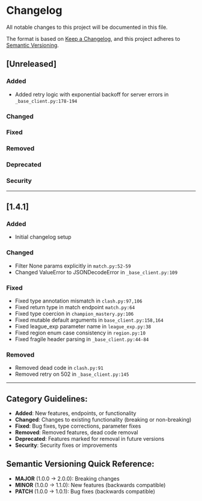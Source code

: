 # Changelog

All notable changes to this project will be documented in this file.

The format is based on [Keep a Changelog](https://keepachangelog.com/en/1.1.0/),
and this project adheres to [Semantic Versioning](https://semver.org/spec/v2.0.0.html).

## [Unreleased]

### Added

- Added retry logic with exponential backoff for server errors in `_base_client.py:178-194`

### Changed

### Fixed

### Removed

### Deprecated

### Security

---

## [1.4.1]

### Added

- Initial changelog setup

### Changed

- Filter None params explicitly in `match.py:52-59`
- Changed ValueError to JSONDecodeError in `_base_client.py:109`

### Fixed

- Fixed type annotation mismatch in `clash.py:97,106`
- Fixed return type in match endpoint `match.py:64`
- Fixed type coercion in `champion_mastery.py:106`
- Fixed mutable default arguments in `base_client.py:158,164`
- Fixed league_exp parameter name in `league_exp.py:38`
- Fixed region enum case consistency in `region.py:10`
- Fixed fragile header parsing in `_base_client.py:44-84`

### Removed

- Removed dead code in `clash.py:91`
- Removed retry on 502 in `_base_client.py:145`

---

## Category Guidelines:

- **Added**: New features, endpoints, or functionality
- **Changed**: Changes to existing functionality (breaking or non-breaking)
- **Fixed**: Bug fixes, type corrections, parameter fixes
- **Removed**: Removed features, dead code removal
- **Deprecated**: Features marked for removal in future versions
- **Security**: Security fixes or improvements

## Semantic Versioning Quick Reference:

- **MAJOR** (1.0.0 → 2.0.0): Breaking changes
- **MINOR** (1.0.0 → 1.1.0): New features (backwards compatible)
- **PATCH** (1.0.0 → 1.0.1): Bug fixes (backwards compatible)
